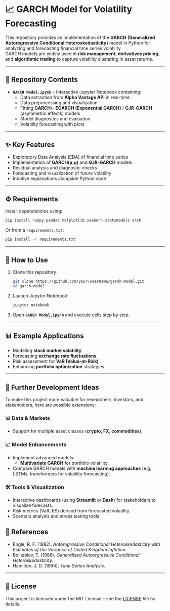 # 📈 GARCH Model for Volatility Forecasting

This repository provides an implementation of the **GARCH (Generalized Autoregressive Conditional Heteroskedasticity)** model in Python for analyzing and forecasting financial time series volatility.  
GARCH models are widely used in **risk management**, **derivatives pricing**, and **algorithmic trading** to capture volatility clustering in asset returns.

---

## 📂 Repository Contents

- **`GARCH Model.ipynb`** – Interactive Jupyter Notebook containing:
  - Data extraction from **Alpha Vantage API** in real-time
  - Data preprocessing and visualization  
  - Fitting **GARCH**/- **EGARCH (Exponential GARCH)** /  **GJR-GARCH** (asymmetric effects) models
  - Model diagnostics and evaluation  
  - Volatility forecasting with plots  

---

## ✨ Key Features

- Exploratory Data Analysis (EDA) of financial time series  
- Implementation of  **GARCH(p,q)** and **GJR-GARCH** models  
- Residual analysis and diagnostic checks  
- Forecasting and visualization of future volatility  
- Intuitive explanations alongside Python code  

---

## ⚙️ Requirements

Install dependencies using:

```bash
pip install numpy pandas matplotlib seaborn statsmodels arch
```

Or from a `requirements.txt`:

```bash
pip install -r requirements.txt
```

---

## 🚀 How to Use

1. Clone this repository:

   ```bash
   git clone https://github.com/your-username/garch-model.git
   cd garch-model
   ```

2. Launch Jupyter Notebook:

   ```bash
   jupyter notebook
   ```

3. Open **`GARCH Model.ipynb`** and execute cells step by step.  

---

## 📊 Example Applications

- Modeling **stock market volatility**  
- Forecasting **exchange rate fluctuations**  
- Risk assessment for **VaR (Value-at-Risk)**  
- Enhancing **portfolio optimization** strategies  

---

## 🔮 Further Development Ideas

To make this project more valuable for researchers, investors, and stakeholders, here are possible extensions:

### 📊 Data & Markets
- Support for multiple asset classes (**crypto, FX, commodities**).  

### 📈 Model Enhancements
- Implement advanced models:
  - **Multivariate GARCH** for portfolio volatility.  
- Compare GARCH models with **machine learning approaches** (e.g., LSTMs, transformers for volatility forecasting).  

### 🛠️ Tools & Visualization
- Interactive dashboards (using **Streamlit** or **Dash**) for stakeholders to visualize forecasts.  
- Risk metrics (VaR, ES) derived from forecasted volatility.  
- Scenario analysis and stress testing tools.  

## 📖 References

- Engle, R. F. (1982). *Autoregressive Conditional Heteroskedasticity with Estimates of the Variance of United Kingdom Inflation*.  
- Bollerslev, T. (1986). *Generalized Autoregressive Conditional Heteroskedasticity*.  
- Hamilton, J. D. (1994). *Time Series Analysis*.  

---

## 📝 License

This project is licensed under the MIT License – see the [LICENSE](LICENSE) file for details.  

